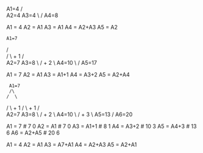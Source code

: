   A1=4
 /  \
A2=4 A3=4
 \  /
  A4=8


A1 = 4
A2 = A1
A3 = A1
A4 = A2+A3
A5 = A2


    A1=7
   / \
  /   \  + 1
 /     \
A2=7    A3=8
 \     /    + 2
  \   A4=10
   \ /
    A5=17



A1 = 7
A2 = A1
A3 = A1+1
A4 = A3+2
A5 = A2+A4




     A1=7
     /\
    /  \
   /    \  + 1
  /      \  + 1
 /        \
A2=7      A3=8
 \        /    + 2
  \      A4=10
   \    /    + 3
    \  A5=13
     \/
     A6=20



A1 = 7     # 7   0
A2 = A1    # 7   0
A3 = A1+1  # 8   1
A4 = A3+2  # 10  3
A5 = A4+3  # 13  6
A6 = A2+A5 # 20  6






A1 = 4
A2 = A1
A3 = A7+A1
A4 = A2+A3
A5 = A2+A1